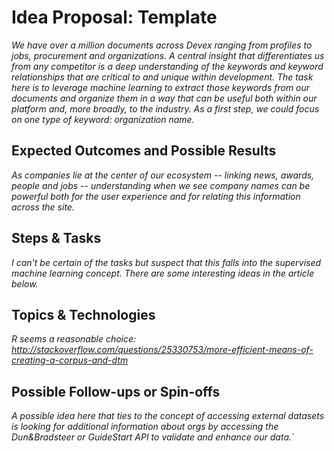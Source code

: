 # Idea Proposal: Template

*We have over a million documents across Devex ranging from profiles to jobs, procurement and organizations.  A central insight that differentiates us from any competitor is a deep understanding of the keywords and keyword relationships that are critical to and unique within development.  The task here is to leverage machine learning to extract those keywords from our documents and organize them in a way that can be useful both within our platform and, more broadly, to the industry.  As a first step, we could focus on one type of keyword: organization name.*

## Expected Outcomes and Possible Results

*As companies lie at the center of our ecosystem -- linking news, awards, people and jobs -- understanding when we see company names can be powerful both for the user experience and for relating this information across the site.*

## Steps & Tasks

*I can't be certain of the tasks but suspect that this falls into the supervised machine learning concept.  There are some interesting ideas in the article below.*

## Topics & Technologies

*R seems a reasonable choice: http://stackoverflow.com/questions/25330753/more-efficient-means-of-creating-a-corpus-and-dtm*

## Possible Follow-ups or Spin-offs

*A possible idea here that ties to the concept of accessing external datasets is looking for additional information about orgs by accessing the Dun&Bradsteer or GuideStart API to validate and enhance our data.*`
